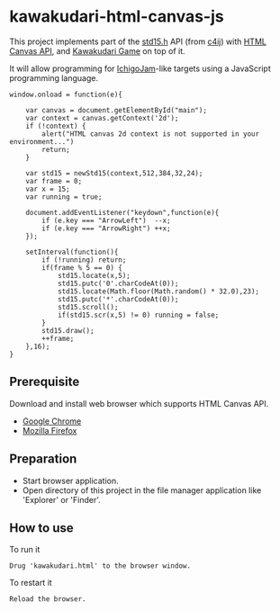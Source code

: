 # kawakudari-html-canvas-js

This project implements part of the [std15.h](https://github.com/IchigoJam/c4ij/blob/master/src/std15.h) API (from [c4ij](https://github.com/IchigoJam/c4ij)) with [HTML Canvas API](https://developer.mozilla.org/en-US/docs/Web/API/Canvas_API), and [Kawakudari Game](https://ichigojam.github.io/print/en/KAWAKUDARI.html) on top of it.

It will allow programming for [IchigoJam](https://ichigojam.net/index-en.html)-like targets using a JavaScript programming language.
```
window.onload = function(e){

    var canvas = document.getElementById("main");
    var context = canvas.getContext('2d');
    if (!context) {
        alert("HTML canvas 2d context is not supported in your environment...")
        return;
    }

    var std15 = newStd15(context,512,384,32,24);
    var frame = 0;
    var x = 15;
    var running = true;

    document.addEventListener("keydown",function(e){
        if (e.key === "ArrowLeft")  --x;
        if (e.key === "ArrowRight") ++x;
    });

    setInterval(function(){
        if (!running) return;
        if(frame % 5 == 0) {
            std15.locate(x,5);
            std15.putc('0'.charCodeAt(0));
            std15.locate(Math.floor(Math.random() * 32.0),23);
            std15.putc('*'.charCodeAt(0));
            std15.scroll();
            if(std15.scr(x,5) != 0) running = false;
        }
        std15.draw();
        ++frame;
    },16);
}
```

## Prerequisite

Download and install web browser which supports HTML Canvas API.
* [Google Chrome](https://www.google.com/chrome/)
* [Mozilla Firefox](https://www.mozilla.org/en-US/firefox/new/)


## Preparation

* Start browser application.
* Open directory of this project in the file manager application like 'Explorer' or 'Finder'.


## How to use

To run it
```
Drug 'kawakudari.html' to the browser window.
```

To restart it
```
Reload the browser.
```




